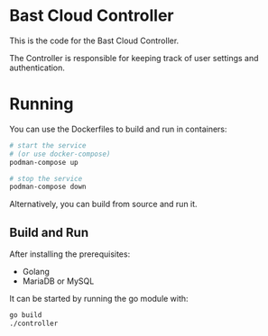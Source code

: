 # Bast Cloud Controller

This is the code for the Bast Cloud Controller.

The Controller is responsible for keeping track of user settings and authentication.

# Running

You can use the Dockerfiles to build and run in containers:

```sh
# start the service
# (or use docker-compose)
podman-compose up

# stop the service
podman-compose down
```
Alternatively, you can build from source and run it.

## Build and Run

After installing the prerequisites:

* Golang
* MariaDB or MySQL

It can be started by running the go module with:

```sh
go build
./controller
```

